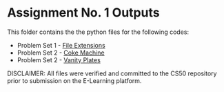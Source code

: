 # Assignment No. 1 Outputs 
This folder contains the the python files for the following codes:
- Problem Set 1 - [File Extensions](https://cs50.harvard.edu/python/psets/1/extensions/)
- Problem Set 2 - [Coke Machine](https://cs50.harvard.edu/python/psets/2/coke/)
- Problem Set 2 - [Vanity Plates](https://cs50.harvard.edu/python/psets/2/plates/)

DISCLAIMER: All files were verified and committed to the CS50 repository prior to submission on the E-Learning platform.